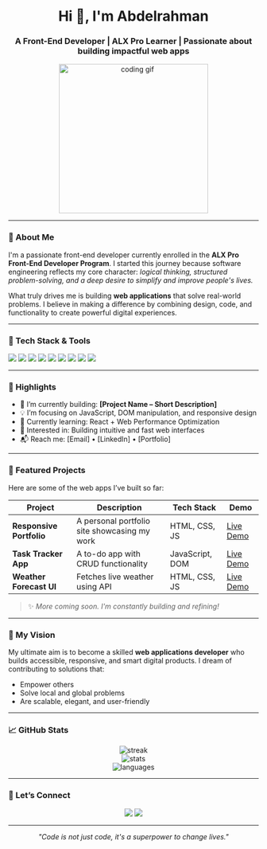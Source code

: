 <!-- GitHub Profile README Template for Abdelrahman -->

<h1 align="center">Hi 👋, I'm Abdelrahman</h1>
<h3 align="center">A Front-End Developer | ALX Pro Learner | Passionate about building impactful web apps</h3>

<p align="center">
  <img src="https://media.giphy.com/media/qgQUggAC3Pfv687qPC/giphy.gif" width="300" alt="coding gif">
</p>

---

### 🚀 About Me

<p>
I'm a passionate front-end developer currently enrolled in the <strong>ALX Pro Front-End Developer Program</strong>. I started this journey because software engineering reflects my core character: <em>logical thinking, structured problem-solving, and a deep desire to simplify and improve people's lives.</em>
</p>

<p>
What truly drives me is building <strong>web applications</strong> that solve real-world problems. I believe in making a difference by combining design, code, and functionality to create powerful digital experiences.
</p>

---

### 🧰 Tech Stack & Tools

<p align="left">
  <img src="https://img.shields.io/badge/HTML5-E34F26?style=for-the-badge&logo=html5&logoColor=white"/>
  <img src="https://img.shields.io/badge/CSS3-1572B6?style=for-the-badge&logo=css3&logoColor=white"/>
  <img src="https://img.shields.io/badge/JavaScript-F7DF1E?style=for-the-badge&logo=javascript&logoColor=black"/>
  <img src="https://img.shields.io/badge/React-20232A?style=for-the-badge&logo=react&logoColor=61DAFB"/>
  <img src="https://img.shields.io/badge/Tailwind_CSS-38B2AC?style=for-the-badge&logo=tailwind-css&logoColor=white"/>
  <img src="https://img.shields.io/badge/Vite-646CFF?style=for-the-badge&logo=vite&logoColor=white"/>
  <img src="https://img.shields.io/badge/Git-F05032?style=for-the-badge&logo=git&logoColor=white"/>
  <img src="https://img.shields.io/badge/GitHub-181717?style=for-the-badge&logo=github&logoColor=white"/>
  <img src="https://img.shields.io/badge/VS_Code-007ACC?style=for-the-badge&logo=visual-studio-code&logoColor=white"/>
</p>

---

### 🌟 Highlights

- 🔭 I’m currently building: <strong>[Project Name – Short Description]</strong>
- 💡 I’m focusing on JavaScript, DOM manipulation, and responsive design
- 🌱 Currently learning: React + Web Performance Optimization
- 🧠 Interested in: Building intuitive and fast web interfaces
- 📬 Reach me: [Email] • [LinkedIn] • [Portfolio]

---

### 📌 Featured Projects

Here are some of the web apps I’ve built so far:

| Project | Description | Tech Stack | Demo |
|--------|-------------|------------|------|
| **Responsive Portfolio** | A personal portfolio site showcasing my work | HTML, CSS, JS | [Live Demo](#) |
| **Task Tracker App** | A to-do app with CRUD functionality | JavaScript, DOM | [Live Demo](#) |
| **Weather Forecast UI** | Fetches live weather using API | HTML, CSS, JS | [Live Demo](#) |

> ✨ *More coming soon. I'm constantly building and refining!*

---

### 🧭 My Vision

My ultimate aim is to become a skilled **web applications developer** who builds accessible, responsive, and smart digital products. I dream of contributing to solutions that:
- Empower others
- Solve local and global problems
- Are scalable, elegant, and user-friendly

---

### 📈 GitHub Stats

<p align="center">
  <img src="https://github-readme-streak-stats.herokuapp.com/?user=YOUR_USERNAME&theme=react" alt="streak"/>
  <br/>
  <img src="https://github-readme-stats.vercel.app/api?username=YOUR_USERNAME&show_icons=true&theme=react" alt="stats"/>
  <br/>
  <img src="https://github-readme-stats.vercel.app/api/top-langs/?username=YOUR_USERNAME&layout=compact&theme=react" alt="languages"/>
</p>

---

### 📣 Let’s Connect

<p align="center">
  <a href="mailto:abdelrahmandawoud11@gmail.com"><img src="https://img.shields.io/badge/-Email-%23333?style=for-the-badge&logo=gmail&logoColor=white"/></a>
  <a href="[https://www.linkedin.com/in/abdulrahman-dawoud-978574255/]"><img src="https://img.shields.io/badge/-LinkedIn-blue?style=for-the-badge&logo=linkedin&logoColor=white"/></a>
</p>

---

<p align="center"><em>"Code is not just code, it's a superpower to change lives."</em></p>
